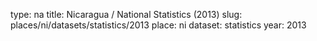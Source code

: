 type: na
title: Nicaragua / National Statistics (2013)
slug: places/ni/datasets/statistics/2013
place: ni
dataset: statistics
year: 2013

